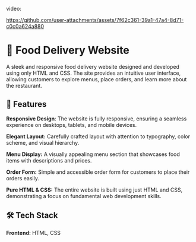 
video:





https://github.com/user-attachments/assets/7f62c361-39a1-47a4-8d71-c0c0a624a880





# 🍔 Food Delivery Website



A sleek and responsive food delivery website designed and developed using only HTML and CSS. The site provides an intuitive user interface, allowing customers to explore menus, place orders, and learn more about the restaurant.





## 🚀 Features



**Responsive Design**: The website is fully responsive, ensuring a seamless experience on desktops, tablets, and mobile devices.



**Elegant Layout:** Carefully crafted layout with attention to typography, color scheme, and visual hierarchy.



**Menu Display:** A visually appealing menu section that showcases food items with descriptions and prices.



**Order Form:** Simple and accessible order form for customers to place their orders easily.



**Pure HTML & CSS:** The entire website is built using just HTML and CSS, demonstrating a focus on fundamental web development skills.





## 🛠️ Tech Stack



**Frontend:** HTML, CSS



